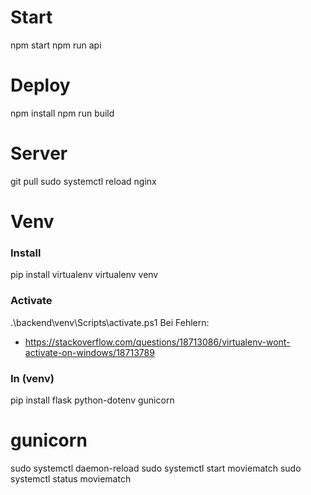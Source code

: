 # Start
npm start
npm run api

# Deploy
npm install
npm run build


# Server
git pull
sudo systemctl reload nginx

# Venv
### Install
pip install virtualenv
virtualenv venv

### Activate
.\backend\venv\Scripts\activate.ps1
Bei Fehlern:
 - https://stackoverflow.com/questions/18713086/virtualenv-wont-activate-on-windows/18713789

 ### In (venv)
 pip install flask python-dotenv gunicorn

# gunicorn
sudo systemctl daemon-reload
sudo systemctl start moviematch
sudo systemctl status moviematch
